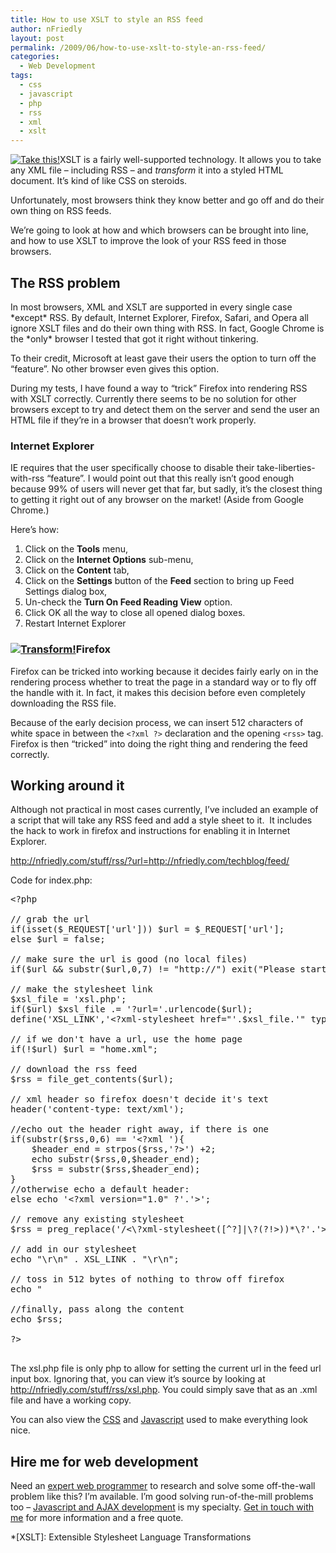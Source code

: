 ```yaml
---
title: How to use XSLT to style an RSS feed
author: nFriedly
layout: post
permalink: /2009/06/how-to-use-xslt-to-style-an-rss-feed/
categories:
  - Web Development
tags:
  - css
  - javascript
  - php
  - rss
  - xml
  - xslt
---
```

[<img class="alignright" src="http://farm3.static.flickr.com/2097/2240855570_4529cf9f6d_m.jpg" alt="Take this!" />][1]XSLT is a fairly well-supported technology. It allows you to take any XML file &#8211; including RSS &#8211; and *transform* it into a styled HTML document. It&#8217;s kind of like CSS on steroids.

Unfortunately, most browsers think they know better and go off and do their own thing on RSS feeds.

We&#8217;re going to look at how and which browsers can be brought into line, and how to use XSLT to improve the look of your RSS feed in those browsers.

<!--more-->

## The RSS problem

In most browsers, XML and XSLT are supported in every single case \*except\* RSS. By default, Internet Explorer, Firefox, Safari, and Opera all ignore XSLT files and do their own thing with RSS. In fact, Google Chrome is the \*only\* browser I tested that got it right without tinkering.

To their credit, Microsoft at least gave their users the option to turn off the &#8220;feature&#8221;. No other browser even gives this option.

During my tests, I have found a way to &#8220;trick&#8221; Firefox into rendering RSS with XSLT correctly. Currently there seems to be no solution for other browsers except to try and detect them on the server and send the user an HTML file if they&#8217;re in a browser that doesn&#8217;t work properly.

### Internet Explorer

IE requires that the user specifically choose to disable their take-liberties-with-rss &#8220;feature&#8221;. I would point out that this really isn&#8217;t good enough because 99% of users will never get that far, but sadly, it&#8217;s the closest thing to getting it right out of any browser on the market! (Aside from Google Chrome.)

Here&#8217;s how:

1.  Click on the **Tools** menu,
2.  Click on the **Internet Options** sub-menu,
3.  Click on the **Content** tab,
4.  Click on the **Settings** button of the **Feed** section to bring up Feed Settings dialog box,
5.  Un-check the **Turn On Feed Reading View** option.
6.  Click OK all the way to close all opened dialog boxes.
7.  Restart Internet Explorer

### [<img class="alignright" src="http://farm3.static.flickr.com/2172/2240065731_86c22f48c1_m.jpg" alt="Transform!" />][2]Firefox

Firefox can be tricked into working because it decides fairly early on in the rendering process whether to treat the page in a standard way or to fly off the handle with it. In fact, it makes this decision before even completely downloading the RSS file.

Because of the early decision process, we can insert 512 characters of white space in between the `<?xml ?>` declaration and the opening `<rss>` tag. Firefox is then &#8220;tricked&#8221; into doing the right thing and rendering the feed correctly.

## Working around it

Although not practical in most cases currently, I&#8217;ve included an example of a script that will take any RSS feed and add a style sheet to it.  It includes the hack to work in firefox and instructions for enabling it in Internet Explorer.

<http://nfriedly.com/stuff/rss/?url=http://nfriedly.com/techblog/feed/>

Code for index.php:

<pre class="brush: php; title: ; notranslate" title="">&lt;?php

// grab the url
if(isset($_REQUEST['url'])) $url = $_REQUEST['url'];
else $url = false;

// make sure the url is good (no local files)
if($url && substr($url,0,7) != "http://") exit("Please start urls with 'http://'");

// make the stylesheet link
$xsl_file = 'xsl.php';
if($url) $xsl_file .= '?url='.urlencode($url);
define('XSL_LINK','&lt;?xml-stylesheet href="'.$xsl_file.'" type="text/xsl" ?&gt;');

// if we don't have a url, use the home page
if(!$url) $url = "home.xml";

// download the rss feed
$rss = file_get_contents($url);

// xml header so firefox doesn't decide it's text
header('content-type: text/xml');

//echo out the header right away, if there is one
if(substr($rss,0,6) == '&lt;?xml '){
	$header_end = strpos($rss,'?&gt;') +2;
	echo substr($rss,0,$header_end);
	$rss = substr($rss,$header_end);
}
//otherwise echo a default header:
else echo '&lt;?xml version="1.0" ?'.'&gt;';

// remove any existing stylesheet
$rss = preg_replace('/&lt;\?xml-stylesheet([^?]|\?(?!&gt;))*\?'.'&gt;/','',$rss);  // uses lookahead

// add in our stylesheet
echo "\r\n" . XSL_LINK . "\r\n";

// toss in 512 bytes of nothing to throw off firefox
echo "                                                                                                                                                                                                                                                                                                                                                                                                                                                                                                                                                                                                                                                                                                 ";

//finally, pass along the content
echo $rss;

?&gt;

</pre>

The xsl.php file is only php to allow for setting the current url in the feed url input box. Ignoring that, you can view it&#8217;s source by looking at <http://nfriedly.com/stuff/rss/xsl.php>. You could simply save that as an .xml file and have a working copy.

You can also view the [CSS][3] and [Javascript][4] used to make everything look nice.

## Hire me for web development

Need an [expert web programmer][5] to research and solve some off-the-wall problem like this? I&#8217;m available. I&#8217;m good solving run-of-the-mill problems too &#8211; [Javascript and AJAX development][6] is my specialty. [Get in touch with me][7] for more information and a free quote.

 [1]: http://www.flickr.com/photos/gogdog/2240855570/
 [2]: http://www.flickr.com/photos/gogdog/2240065731/
 [3]: http://nfriedly.com/stuff/rss/theme/style.css
 [4]: http://nfriedly.com/stuff/rss/scripts.js
 [5]: http://nfriedly.com/webdev
 [6]: http://nfriedly.com/webdev/javascript
 [7]: http://nfriedly.com/contact

 *[XSLT]: Extensible Stylesheet Language Transformations